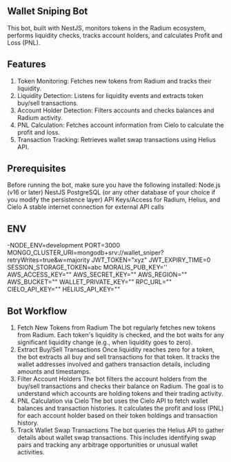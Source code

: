 ## Wallet Sniping Bot
This bot, built with NestJS, monitors tokens in the Radium ecosystem, performs liquidity checks, tracks account holders, and calculates Profit and Loss (PNL).
## Features
1. Token Monitoring: Fetches new tokens from Radium and tracks their liquidity.
2. Liquidity Detection: Listens for liquidity events and extracts token buy/sell transactions.
3. Account Holder Detection: Filters accounts and checks balances and Radium activity.
4. PNL Calculation: Fetches account information from Cielo to calculate the profit and loss.
5. Transaction Tracking: Retrieves wallet swap transactions using Helius API.
## Prerequisites
Before running the bot, make sure you have the following installed:
Node.js (v16 or later)
NestJS
PostgreSQL (or any other database of your choice if you modify the persistence layer)
API Keys/Access for Radium, Helius, and Cielo
A stable internet connection for external API calls
## ENV
-NODE_ENV=development
PORT=3000
MONGO_CLUSTER_URI=mongodb+srv://wallet_sniper?retryWrites=true&w=majority
JWT_TOKEN="xyz"
JWT_EXPIRY_TIME=0
SESSION_STORAGE_TOKEN=abc
MORALIS_PUB_KEY=''
AWS_ACCESS_KEY=""
AWS_SECRET_KEY=""
AWS_REGION=""
AWS_BUCKET=""
WALLET_PRIVATE_KEY=""
RPC_URL=""
CIELO_API_KEY=""
HELIUS_API_KEY=""
## Bot Workflow
1. Fetch New Tokens from Radium
The bot regularly fetches new tokens from Radium. Each token's liquidity is checked, and the bot waits for any significant liquidity change (e.g., when liquidity goes to zero).
2. Extract Buy/Sell Transactions
Once liquidity reaches zero for a token, the bot extracts all buy and sell transactions for that token. It tracks the wallet addresses involved and gathers transaction details, including amounts and timestamps.
3. Filter Account Holders
The bot filters the account holders from the buy/sell transactions and checks their balance on Radium. The goal is to understand which accounts are holding tokens and their trading activity.
4. PNL Calculation via Cielo
The bot uses the Cielo API to fetch wallet balances and transaction histories. It calculates the profit and loss (PNL) for each account holder based on their token holdings and transaction history.
5. Track Wallet Swap Transactions
The bot queries the Helius API to gather details about wallet swap transactions. This includes identifying swap pairs and tracking any arbitrage opportunities or unusual wallet activities.
